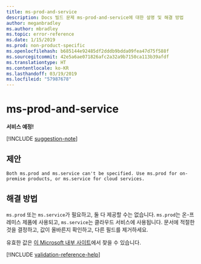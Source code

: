 ```yaml
---
title: ms-prod-and-service
description: Docs 빌드 문제 ms-prod-and-service에 대한 설명 및 해결 방법
author: meganbradley
ms.author: mbradley
ms.topic: error-reference
ms.date: 1/15/2019
ms.prod: non-product-specific
ms.openlocfilehash: b685144e92485df2dddb9bdda09fea47d75f588f
ms.sourcegitcommit: 42e5a6ae071826afc2a32a9b7150ca113b39afdf
ms.translationtype: HT
ms.contentlocale: ko-KR
ms.lasthandoff: 03/19/2019
ms.locfileid: "57987678"
---
```

# <a name="ms-prod-and-service"></a>ms-prod-and-service

**서비스 예정!**

[!INCLUDE [suggestion-note](includes/suggestion-note.md)]

## <a name="suggestion"></a>제안

`Both ms.prod and ms.service can't be specified. Use ms.prod for on-premise products, or ms.service for cloud services.`

## <a name="resolution"></a>해결 방법

`ms.prod` 또는 `ms.service`가 필요하고, 둘 다 제공할 수는 없습니다. `ms.prod`는 온-프레미스 제품에 사용되고, `ms.service`는 클라우드 서비스에 사용됩니다. 문서에 적절한 것을 결정하고, 값이 올바른지 확인하고, 다른 필드를 제거하세요.

유효한 값은 [이 Microsoft 내부 사이트](https://docsmetadatatool.azurewebsites.net/allowlists)에서 찾을 수 있습니다.

<!--make sure to add this file to your includes folder and verify the path-->
[!INCLUDE [validation-reference-help](includes/validation-reference-help.md)]

